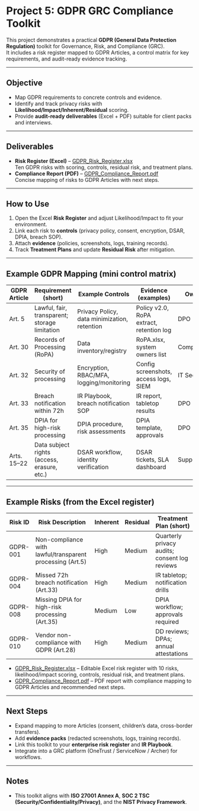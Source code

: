 # Project 5: GDPR GRC Compliance Toolkit

This project demonstrates a practical **GDPR (General Data Protection Regulation)** toolkit for Governance, Risk, and Compliance (GRC).  
It includes a risk register mapped to GDPR Articles, a control matrix for key requirements, and audit-ready evidence tracking.

---

## Objective
- Map GDPR requirements to concrete controls and evidence.
- Identify and track privacy risks with **Likelihood/Impact/Inherent/Residual** scoring.
- Provide **audit-ready deliverables** (Excel + PDF) suitable for client packs and interviews.

---

## Deliverables
- **Risk Register (Excel)** – [GDPR_Risk_Register.xlsx](./GDPR_Risk_Register.xlsx)  
  Ten GDPR risks with scoring, controls, residual risk, and treatment plans.
- **Compliance Report (PDF)** – [GDPR_Compliance_Report.pdf](./GDPR_Compliance_Report.pdf)  
  Concise mapping of risks to GDPR Articles with next steps.

---

## How to Use
1. Open the Excel **Risk Register** and adjust Likelihood/Impact to fit your environment.
2. Link each risk to **controls** (privacy policy, consent, encryption, DSAR, DPIA, breach SOP).
3. Attach **evidence** (policies, screenshots, logs, training records).
4. Track **Treatment Plans** and update **Residual Risk** after mitigation.

---

## Example GDPR Mapping (mini control matrix)

| GDPR Article | Requirement (short)                                | Example Controls                                  | Evidence (examples)                       | Owner     |
|--------------|-----------------------------------------------------|---------------------------------------------------|-------------------------------------------|-----------|
| Art. 5       | Lawful, fair, transparent; storage limitation      | Privacy Policy, data minimization, retention      | Policy v2.0, RoPA extract, retention log  | DPO       |
| Art. 30      | Records of Processing (RoPA)                        | Data inventory/registry                           | RoPA.xlsx, system owners list             | Compliance|
| Art. 32      | Security of processing                               | Encryption, RBAC/MFA, logging/monitoring          | Config screenshots, access logs, SIEM     | IT Sec    |
| Art. 33      | Breach notification within 72h                      | IR Playbook, breach notification SOP              | IR report, tabletop results               | DPO       |
| Art. 35      | DPIA for high-risk processing                       | DPIA procedure, risk assessments                   | DPIA template, approvals                  | DPO       |
| Arts. 15–22  | Data subject rights (access, erasure, etc.)         | DSAR workflow, identity verification               | DSAR tickets, SLA dashboard               | Support   |

---

## Example Risks (from the Excel register)

| Risk ID  | Risk Description                                          | Inherent | Residual | Treatment Plan (short)                          |
|---------|------------------------------------------------------------|----------|----------|------------------------------------------------|
| GDPR-001| Non-compliance with lawful/transparent processing (Art.5)  | High     | Medium   | Quarterly privacy audits; consent log reviews  |
| GDPR-004| Missed 72h breach notification (Art.33)                    | High     | Medium   | IR tabletop; notification drills               |
| GDPR-008| Missing DPIA for high-risk processing (Art.35)             | Medium   | Low      | DPIA workflow; approvals required              |
| GDPR-010| Vendor non-compliance with GDPR (Art.28)                   | High     | Medium   | DD reviews; DPAs; annual attestations          |

- [GDPR_Risk_Register.xlsx](./GDPR_Risk_Register.xlsx) – Editable Excel risk register with 10 risks, likelihood/impact scoring, controls, residual risk, and treatment plans.
- [GDPR_Compliance_Report.pdf](./GDPR_Compliance_Report.pdf) – PDF report with compliance mapping to GDPR Articles and recommended next steps. 

---

## Next Steps
- Expand mapping to more Articles (consent, children’s data, cross-border transfers).
- Add **evidence packs** (redacted screenshots, logs, training records).
- Link this toolkit to your **enterprise risk register** and **IR Playbook**.
- Integrate into a GRC platform (OneTrust / ServiceNow / Archer) for workflows.

---

## Notes
- This toolkit aligns with **ISO 27001 Annex A**, **SOC 2 TSC (Security/Confidentiality/Privacy)**, and the **NIST Privacy Framework**.
